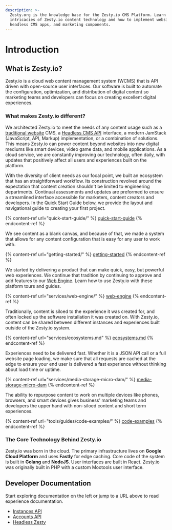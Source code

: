 ```yaml
---
description: >-
  Zesty.org is the knowledge base for the Zesty.io CMS Platform. Learn the
  intricacies of Zesty.io content technology and how to implement websites,
  headless CMS apps, and marketing components.
---
```


# Introduction

## What is Zesty.io?

Zesty.io is a cloud web content management system (WCMS) that is API driven with open-source user interfaces. Our software is built to automate the configuration, optimization, and distribution of digital content so marketing teams and developers can focus on creating excellent digital experiences.

### What makes Zesty.io different?

We architected Zesty.io to meet the needs of any content usage such as a [traditional website](services/web-engine/) CMS, a [Headless CMS API](tools/guides/code-examples/) interface, a modern JamStack (JavaScript, API, Markup) implementation, or a combination of solutions. This means Zesty.io can power content beyond websites into new digital mediums like smart devices, video game data, and mobile applications. As a cloud service, we are constantly improving our technology, often daily, with updates that positively affect all users and experiences built on the platform.

With the diversity of client needs as our focal point, we built an ecosystem that has an straightforward workflow.  Its construction revolved around the expectation that content creation shouldn't be limited to engineering departments. Continual assessments and updates are preformed to ensure a streamlined interface accessible for marketers, content creators and developers. In the Quick Start Guide below, we provide the layout and navigational guide to creating your first project.

{% content-ref url="quick-start-guide/" %}
[quick-start-guide](quick-start-guide/)
{% endcontent-ref %}

We see content as a blank canvas, and because of that, we made a system that allows for any content configuration that is easy for any user to work with.

{% content-ref url="getting-started/" %}
[getting-started](getting-started/)
{% endcontent-ref %}

We started by delivering a product that can make quick, easy, but powerful web experiences. We continue that tradition by continuing to approve and add features to our [Web Engine](services/web-engine/). Learn how to use Zesty.io with these platform tours and guides.

{% content-ref url="services/web-engine/" %}
[web-engine](services/web-engine/)
{% endcontent-ref %}

Traditionally, content is siloed to the experience it was created for, and often locked up the software installation it was created on. With Zesty.io, content can be shared between different instances and experiences built outside of the Zesty.io system.

{% content-ref url="services/ecosystems.md" %}
[ecosystems.md](services/ecosystems.md)
{% endcontent-ref %}

Experiences need to be delivered fast. Whether it is a JSON API call or a full website page loading, we make sure that all requests are cached at the edge to ensure your end user is delivered a fast experience without thinking about load time or uptime.

{% content-ref url="services/media-storage-micro-dam/" %}
[media-storage-micro-dam](services/media-storage-micro-dam/)
{% endcontent-ref %}

The ability to repurpose content to work on multiple devices like phones, browsers, and smart devices gives business' marketing teams and developers the upper hand with non-siloed content and short term experiences.

{% content-ref url="tools/guides/code-examples/" %}
[code-examples](tools/guides/code-examples/)
{% endcontent-ref %}

### The Core Technology Behind Zesty.io

Zesty.io was born in the cloud. The primary infrastructure lives on **Google Cloud Platform** and uses **Fastly** for edge caching. Core code of the system is built in **Golang** and **NodeJS**. User interfaces are built in React. Zesty.io was originally built in PHP with a custom Mootools user interface.

## Developer Documentation

Start exploring documentation on the left or jump to a URL above to read experience documentation.

* [Instances API](https://instances-api.zesty.org/)
* [Accounts API](https://accounts-api.zesty.org/)
* [Headless Zesty](tools/guides/code-examples/)
